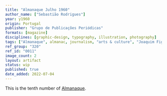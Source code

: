 ```yaml
---
title: "Almanaque Julho 1960"
author_name: ["Sebastião Rodrigues"]
year: y1960
origin: Portugal
publisher: "Grupo de Publicações Periódicas"
formats: [magazine]
disciplines: [graphic-design, typography, illustration, photography]
tags: ["Almanaque", almanac, journalism, "arts & culture", "Joaquim Figueiredo Magalhães"]
ref_group: "320"
ref_id: "0011"
image_count: 2
layout: artifact
status: wip
published: true
date_added: 2022-07-04
---
```


<p>This is the tenth number of <a class="text cat-link publisher" href="/tags/almanaque/">Almanaque</a>.</p>
